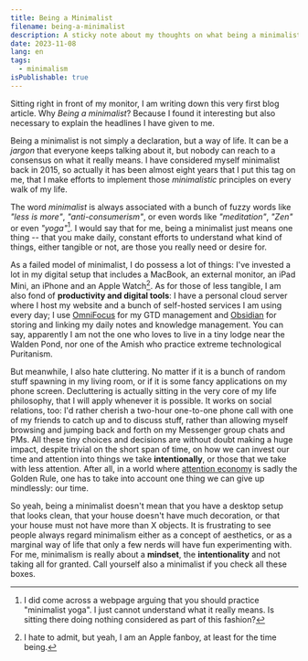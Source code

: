 ```yaml
---
title: Being a Minimalist
filename: being-a-minimalist
description: A sticky note about my thoughts on what being a minimalist means.
date: 2023-11-08
lang: en
tags:
  - minimalism
isPublishable: true
---
```


Sitting right in front of my monitor, I am writing down this very first blog article. Why _Being a minimalist_? Because I found it interesting but also necessary to explain the headlines I have given to me.

Being a minimalist is not simply a declaration, but a way of life. It can be a _jargon_ that everyone keeps talking about it, but nobody can reach to a consensus on what it really means. I have considered myself minimalist back in 2015, so actually it has been almost eight years that I put this tag on me, that I make efforts to implement those _minimalistic_ principles on every walk of my life.

The word _minimalist_ is always associated with a bunch of fuzzy words like _"less is more"_, _"anti-consumerism"_, or even words like _"meditation"_, _"Zen"_ or even _"yoga"_[^1]. I would say that for me, being a minimalist just means one thing -- that you make daily, constant efforts to understand what kind of things, either tangible or not, are those you really need or desire for.

[^1]: I did come across a webpage arguing that you should practice "minimalist yoga". I just cannot understand what it really means. Is sitting there doing nothing considered as part of this fashion?

As a failed model of minimalist, I do possess a lot of things: I've invested a lot in my digital setup that includes a MacBook, an external monitor, an iPad Mini, an iPhone and an Apple Watch[^2]. As for those of less tangible, I am also fond of **productivity and digital tools**: I have a personal cloud server where I host my website and a bunch of self-hosted services I am using every day; I use [OmniFocus](https://www.omnigroup.com/omnifocus/) for my GTD management and [Obsidian](https://obsidian.md/) for storing and linking my daily notes and knowledge management. You can say, apparently I am not the one who loves to live in a tiny lodge near the Walden Pond, nor one of the Amish who practice extreme technological Puritanism.

But meanwhile, I also hate cluttering. No matter if it is a bunch of random stuff spawning in my living room, or if it is some fancy applications on my phone screen. Decluttering is actually sitting in the very core of my life philosophy, that I will apply whenever it is possible. It works on social relations, too: I'd rather cherish a two-hour one-to-one phone call with one of my friends to catch up and to discuss stuff, rather than allowing myself browsing and jumping back and forth on my Messenger group chats and PMs. All these tiny choices and decisions are without doubt making a huge impact, despite trivial on the short span of time, on how we can invest our time and attention into things we take **intentionally**, or those that we take with less attention. After all, in a world where [attention economy](https://en.wikipedia.org/wiki/Attention_economy) is sadly the Golden Rule, one has to take into account one thing we can give up mindlessly: our time.

So yeah, being a minimalist doesn't mean that you have a desktop setup that looks clean, that your house doesn't have much decoration, or that your house must not have more than X objects. It is frustrating to see people always regard minimalism either as a concept of aesthetics, or as a marginal way of life that only a few nerds will have fun experimenting with. For me, minimalism is really about a **mindset**, the **intentionality** and not taking all for granted. Call yourself also a minimalist if you check all these boxes.

[^2]: I hate to admit, but yeah, I am an Apple fanboy, at least for the time being.

